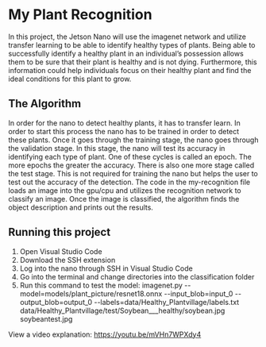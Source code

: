 # My Plant Recognition

 In this project, the Jetson Nano will use the imagenet network and utilize transfer learning to be able to identify healthy types of plants. Being able to successfully identify a healthy plant in an individual’s possession allows them to be sure that their plant is healthy and is not dying. Furthermore, this information could help individuals focus on their healthy plant and find the ideal conditions for this plant to grow.
 
## The Algorithm

In order for the nano to detect healthy plants, it has to transfer learn. In order to start this process the nano has to be trained in order to detect these plants. Once it goes through the training stage, the nano goes through the validation stage. In this stage, the nano will test its accuracy in identifying each type of plant. One of these cycles is called an epoch. The more epochs the greater the accuracy. There is also one more stage called the test stage. This is not required for training the nano but helps the user to test out the accuracy of the detection. The code in the my-recognition file loads an image into the gpu/cpu and utilizes the recognition network to classify an image. Once the image is classified, the algorithm finds the object description and prints out the results. 

## Running this project

1. Open Visual Studio Code
2. Download the SSH extension
3. Log into the nano through SSH in Visual Studio Code
4. Go into the terminal and change directories into the classification folder
5. Run this command to test the model: imagenet.py --model=models/plant_picture/resnet18.onnx --input_blob=input_0 --output_blob=output_0 --labels=data/Healthy_Plantvillage/labels.txt data/Healthy_Plantvillage/test/Soybean___healthy/soybean.jpg soybeantest.jpg


View a video explanation: https://youtu.be/mVHn7WPXdy4

